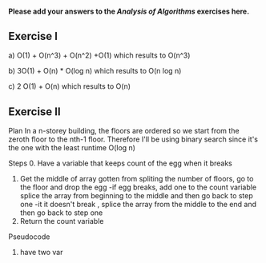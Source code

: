 #### Please add your answers to the ***Analysis of  Algorithms*** exercises here.

## Exercise I

a) O(1) + O(n^3) + O(n^2) +O(1) which results to O(n^3)


b) 3O(1) + O(n) * O(log n)  which results to  O(n log n)


c) 2 O(1) + O(n) which results to O(n)

## Exercise II


Plan
In a n-storey building, the floors are ordered so we start from the zeroth floor to the nth-1 floor.
Therefore I'll be using binary search since it's the one with the least runtime O(log n)

Steps
  0. Have a variable that keeps count of the egg when it breaks
  1. Get the middle of array gotten from spliting the number of floors, go to the floor and drop the egg
       -if egg breaks,
          add one to the count variable
          splice the array from beginning to the middle and then go back to step one
       -it it doesn't break ,
          splice the array from the middle to the end and then go back to step one
  2. Return the count variable

  Pseudocode
  1. have two var